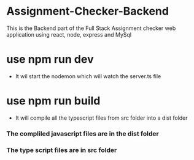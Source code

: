 # Assignment-Checker-Backend

This is the Backend part of the Full Stack Assignment checker web application using react, node, express and MySql

# use npm run dev

- It wil start the nodemon which will watch the server.ts file

# use npm run build

- It will compile all the typescript files from src folder into a dist folder

### The compliled javascript files are in the dist folder
### The type script files are in src folder

